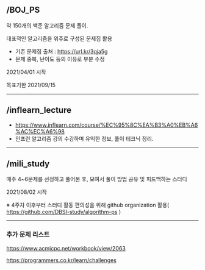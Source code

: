 
## /BOJ_PS

약 150개의 백준 알고리즘 문제 풀이.  

대표적인 알고리즘을 위주로 구성된 문제집 활용  
 - 기존 문제집 출처 : https://url.kr/3qja5g
 - 문제 중복, 난이도 등의 이유로 부분 수정

2021/04/01 시작  

목표기한 2021/09/15  

--------------

## /inflearn_lecture

- https://www.inflearn.com/course/%EC%95%8C%EA%B3%A0%EB%A6%AC%EC%A6%98
- 인프런 알고리즘 강의 수강하며 유익한 정보, 풀이 테크닉 정리.

---------------------

## /mili_study

매주 4~6문제를 선정하고 풀어본 후, 모여서 풀이 방법 공유 및 피드백하는 스터디

2021/08/02 시작

※ 4주차 이후부터 스터디 활동 편의성을 위해 github organization 활용( https://github.com/DBSI-study/algorithm-ps )

------------------

### 추가 문제 리스트

https://www.acmicpc.net/workbook/view/2063

https://programmers.co.kr/learn/challenges

